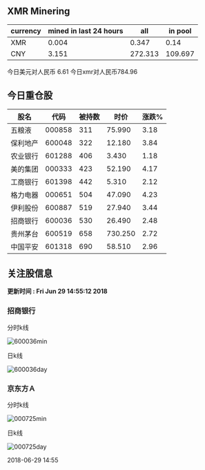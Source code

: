 ## XMR Minering

|currency|mined in last 24 hours|all|in pool|
|---|---|---|---|
|XMR|0.004|0.347|0.14|
|CNY|3.151|272.313|109.697|

今日美元对人民币 6.61	今日xmr对人民币784.96


## 今日重仓股 

|股名|代码|被持数|时价|涨跌%|
|---|---|---|---|---|
|五粮液|000858|311|75.990|3.18|
|保利地产|600048|322|12.180|3.84|
|农业银行|601288|406|3.430|1.18|
|美的集团|000333|423|52.190|4.17|
|工商银行|601398|442|5.310|2.12|
|格力电器|000651|504|47.090|4.23|
|伊利股份|600887|519|27.940|3.44|
|招商银行|600036|530|26.490|2.48|
|贵州茅台|600519|658|730.250|2.72|
|中国平安|601318|690|58.510|2.96|

## 关注股信息
**更新时间 : Fri Jun 29 14:55:12 2018**
### 招商银行 
分时k线

![600036min](http://image.sinajs.cn/newchart/min/n/sh600036.gif)

日k线

![600036day](http://image.sinajs.cn/newchart/daily/n/sh600036.gif)

### 京东方Ａ 
分时k线

![000725min](http://image.sinajs.cn/newchart/min/n/sz000725.gif)

日k线

![000725day](http://image.sinajs.cn/newchart/daily/n/sz000725.gif)

2018-06-29 14:55